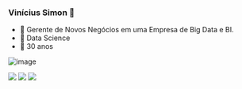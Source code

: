 ### Vinícius Simon 👋

- 🔭 Gerente de Novos Negócios em uma Empresa de Big Data e BI.
- 🌱 Data Science 
- 👯 30 anos

![image](https://user-images.githubusercontent.com/91741744/137005598-6b0cc3a6-4ca1-4a21-8860-724d933e4e94.png)

  <div> 

  <a href="https://www.instagram.com/simons_rs/?hl=pt-br" target="_blank"><img src="https://img.shields.io/badge/-Instagram-%23E4405F?style=for-the-badge&logo=instagram&logoColor=white" target="_blank"></a>
  <a href = "mailto:vinienglert@gmail.com"><img src="https://img.shields.io/badge/-Gmail-%23333?style=for-the-badge&logo=gmail&logoColor=white" target="_blank"></a>
  <a href="https://www.linkedin.com/in/vin%C3%ADcius-englert-simon-81752916b/" target="_blank"><img src="https://img.shields.io/badge/-LinkedIn-%230077B5?style=for-the-badge&logo=linkedin&logoColor=white" target="_blank"></a> 
    
